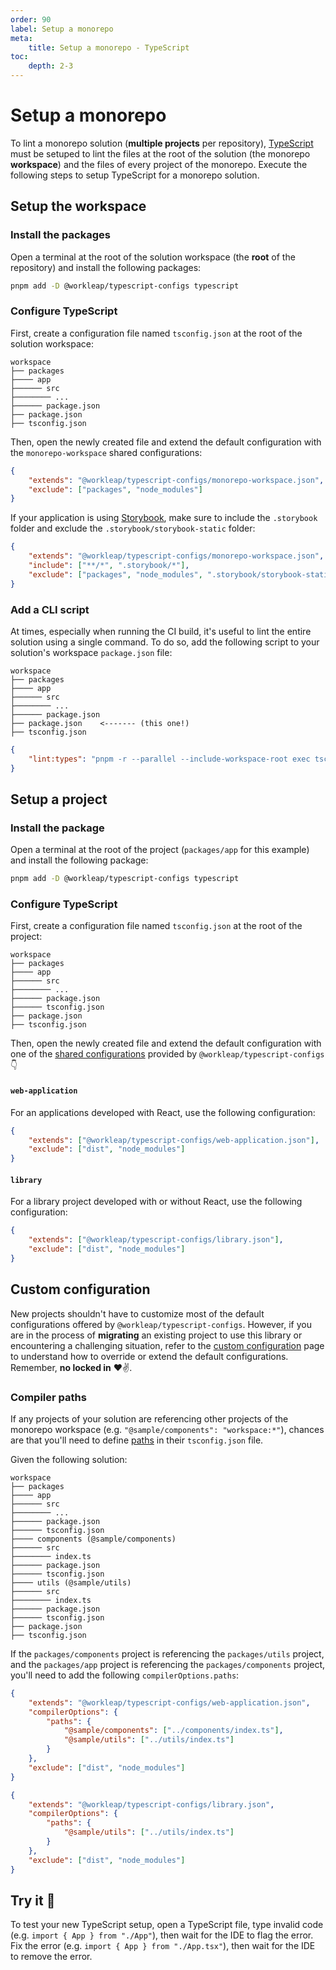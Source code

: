 ```yaml
---
order: 90
label: Setup a monorepo
meta:
    title: Setup a monorepo - TypeScript
toc:
    depth: 2-3
---
```


# Setup a monorepo

To lint a monorepo solution (**multiple projects** per repository), [TypeScript](https://www.typescriptlang.org/) must be setuped to lint the files at the root of the solution (the monorepo **workspace**) and the files of every project of the monorepo. Execute the following steps to setup TypeScript for a monorepo solution.

## Setup the workspace

### Install the packages

Open a terminal at the root of the solution workspace (the **root** of the repository) and install the following packages:

```bash
pnpm add -D @workleap/typescript-configs typescript
```

### Configure TypeScript

First, create a configuration file named `tsconfig.json` at the root of the solution workspace:

``` !#8
workspace
├── packages
├──── app
├────── src
├──────── ...
├────── package.json
├── package.json
├── tsconfig.json
```

Then, open the newly created file and extend the default configuration with the `monorepo-workspace` shared configurations:

```json !#2 tsconfig.json
{
    "extends": "@workleap/typescript-configs/monorepo-workspace.json",
    "exclude": ["packages", "node_modules"]
}
```

If your application is using [Storybook](https://storybook.js.org/), make sure to include the `.storybook` folder and exclude the `.storybook/storybook-static` folder:

```json !#3 tsconfig.json
{
    "extends": "@workleap/typescript-configs/monorepo-workspace.json",
    "include": ["**/*", ".storybook/*"],
    "exclude": ["packages", "node_modules", ".storybook/storybook-static"]
}
```

### Add a CLI script

At times, especially when running the CI build, it's useful to lint the entire solution using a single command. To do so, add the following script to your solution's workspace `package.json` file:

``` !#7
workspace
├── packages
├──── app
├────── src
├──────── ...
├────── package.json
├── package.json    <------- (this one!)
├── tsconfig.json
```

```json package.json
{
    "lint:types": "pnpm -r --parallel --include-workspace-root exec tsc"
}
```

## Setup a project

### Install the package

Open a terminal at the root of the project (`packages/app` for this example) and install the following package:

```bash
pnpm add -D @workleap/typescript-configs typescript
```

### Configure TypeScript

First, create a configuration file named `tsconfig.json` at the root of the project:

``` !#7
workspace
├── packages
├──── app
├────── src
├──────── ...
├────── package.json
├────── tsconfig.json
├── package.json
├── tsconfig.json
```

Then, open the newly created file and extend the default configuration with one of the [shared configurations](default.md/#available-configurations) provided by `@workleap/typescript-configs` :point_down:

#### `web-application`

For an applications developed with React, use the following configuration:

```json !#2 tsconfig.json
{
    "extends": ["@workleap/typescript-configs/web-application.json"],
    "exclude": ["dist", "node_modules"]
}
```

#### `library`

For a library project developed with or without React, use the following configuration:

```json !#2 tsconfig.json
{
    "extends": ["@workleap/typescript-configs/library.json"],
    "exclude": ["dist", "node_modules"]
}
```

## Custom configuration

New projects shouldn't have to customize most of the default configurations offered by `@workleap/typescript-configs`. However, if you are in the process of **migrating** an existing project to use this library or encountering a challenging situation, refer to the [custom configuration](custom-configuration.md) page to understand how to override or extend the default configurations. Remember, **no locked in** :heart::v:.

### Compiler paths

If any projects of your solution are referencing other projects of the monorepo workspace (e.g. `"@sample/components": "workspace:*"`), chances are that you'll need to define [paths](https://www.typescriptlang.org/tsconfig#compilerOptions) in their `tsconfig.json` file.

Given the following solution:

``` !#3,8,13
workspace
├── packages
├──── app
├────── src
├──────── ...
├────── package.json
├────── tsconfig.json
├──── components (@sample/components)
├────── src
├──────── index.ts
├────── package.json
├────── tsconfig.json
├──── utils (@sample/utils)
├────── src
├──────── index.ts
├────── package.json
├────── tsconfig.json
├── package.json
├── tsconfig.json
```

If the `packages/components` project is referencing the `packages/utils` project, and the `packages/app` project is referencing the `packages/components` project, you'll need to add the following `compilerOptions.paths`:

```json !#4-7 packages/app/tsconfig.json
{
    "extends": "@workleap/typescript-configs/web-application.json",
    "compilerOptions": {
        "paths": {
            "@sample/components": ["../components/index.ts"],
            "@sample/utils": ["../utils/index.ts"]
        }
    },
    "exclude": ["dist", "node_modules"]
}
```

```json !#4-6 packages/components/tsconfig.json
{
    "extends": "@workleap/typescript-configs/library.json",
    "compilerOptions": {
        "paths": {
            "@sample/utils": ["../utils/index.ts"]
        }
    },
    "exclude": ["dist", "node_modules"]
}
```

## Try it :rocket:

To test your new TypeScript setup, open a TypeScript file, type invalid code (e.g. `import { App } from "./App"`), then wait for the IDE to flag the error. Fix the error (e.g. `import { App } from "./App.tsx"`), then wait for the IDE to remove the error.

